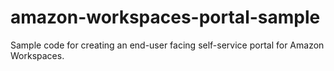 # amazon-workspaces-portal-sample
Sample code for creating an end-user facing self-service portal for Amazon Workspaces.
